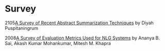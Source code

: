 # Survey
2105[A Survey of Recent Abstract Summarization Techniques](https://arxiv.org/abs/2105.00824.pdf) by Diyah Puspitaningrum

2008[A Survey of Evaluation Metrics Used for NLG Systems](https://arxiv.org/abs/2008.12009.pdf) by Ananya B. Sai, Akash Kumar Mohankumar, Mitesh M. Khapra










